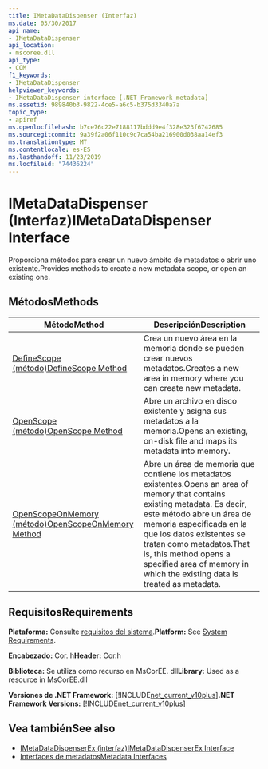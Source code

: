 ```yaml
---
title: IMetaDataDispenser (Interfaz)
ms.date: 03/30/2017
api_name:
- IMetaDataDispenser
api_location:
- mscoree.dll
api_type:
- COM
f1_keywords:
- IMetaDataDispenser
helpviewer_keywords:
- IMetaDataDispenser interface [.NET Framework metadata]
ms.assetid: 989840b3-9822-4ce5-a6c5-b375d3340a7a
topic_type:
- apiref
ms.openlocfilehash: b7ce76c22e7188117bddd9e4f328e323f6742685
ms.sourcegitcommit: 9a39f2a06f110c9c7ca54ba216900d038aa14ef3
ms.translationtype: MT
ms.contentlocale: es-ES
ms.lasthandoff: 11/23/2019
ms.locfileid: "74436224"
---
```

# <a name="imetadatadispenser-interface"></a><span data-ttu-id="b29df-102">IMetaDataDispenser (Interfaz)</span><span class="sxs-lookup"><span data-stu-id="b29df-102">IMetaDataDispenser Interface</span></span>
<span data-ttu-id="b29df-103">Proporciona métodos para crear un nuevo ámbito de metadatos o abrir uno existente.</span><span class="sxs-lookup"><span data-stu-id="b29df-103">Provides methods to create a new metadata scope, or open an existing one.</span></span>  
  
## <a name="methods"></a><span data-ttu-id="b29df-104">Métodos</span><span class="sxs-lookup"><span data-stu-id="b29df-104">Methods</span></span>  
  
|<span data-ttu-id="b29df-105">Método</span><span class="sxs-lookup"><span data-stu-id="b29df-105">Method</span></span>|<span data-ttu-id="b29df-106">Descripción</span><span class="sxs-lookup"><span data-stu-id="b29df-106">Description</span></span>|  
|------------|-----------------|  
|[<span data-ttu-id="b29df-107">DefineScope (método)</span><span class="sxs-lookup"><span data-stu-id="b29df-107">DefineScope Method</span></span>](../../../../docs/framework/unmanaged-api/metadata/imetadatadispenser-definescope-method.md)|<span data-ttu-id="b29df-108">Crea un nuevo área en la memoria donde se pueden crear nuevos metadatos.</span><span class="sxs-lookup"><span data-stu-id="b29df-108">Creates a new area in memory where you can create new metadata.</span></span>|  
|[<span data-ttu-id="b29df-109">OpenScope (método)</span><span class="sxs-lookup"><span data-stu-id="b29df-109">OpenScope Method</span></span>](../../../../docs/framework/unmanaged-api/metadata/imetadatadispenser-openscope-method.md)|<span data-ttu-id="b29df-110">Abre un archivo en disco existente y asigna sus metadatos a la memoria.</span><span class="sxs-lookup"><span data-stu-id="b29df-110">Opens an existing, on-disk file and maps its metadata into memory.</span></span>|  
|[<span data-ttu-id="b29df-111">OpenScopeOnMemory (método)</span><span class="sxs-lookup"><span data-stu-id="b29df-111">OpenScopeOnMemory Method</span></span>](../../../../docs/framework/unmanaged-api/metadata/imetadatadispenser-openscopeonmemory-method.md)|<span data-ttu-id="b29df-112">Abre un área de memoria que contiene los metadatos existentes.</span><span class="sxs-lookup"><span data-stu-id="b29df-112">Opens an area of memory that contains existing metadata.</span></span> <span data-ttu-id="b29df-113">Es decir, este método abre un área de memoria especificada en la que los datos existentes se tratan como metadatos.</span><span class="sxs-lookup"><span data-stu-id="b29df-113">That is, this method opens a specified area of memory in which the existing data is treated as metadata.</span></span>|  
  
## <a name="requirements"></a><span data-ttu-id="b29df-114">Requisitos</span><span class="sxs-lookup"><span data-stu-id="b29df-114">Requirements</span></span>  
 <span data-ttu-id="b29df-115">**Plataforma:** Consulte [requisitos del sistema](../../../../docs/framework/get-started/system-requirements.md).</span><span class="sxs-lookup"><span data-stu-id="b29df-115">**Platform:** See [System Requirements](../../../../docs/framework/get-started/system-requirements.md).</span></span>  
  
 <span data-ttu-id="b29df-116">**Encabezado:** Cor. h</span><span class="sxs-lookup"><span data-stu-id="b29df-116">**Header:** Cor.h</span></span>  
  
 <span data-ttu-id="b29df-117">**Biblioteca:** Se utiliza como recurso en MsCorEE. dll</span><span class="sxs-lookup"><span data-stu-id="b29df-117">**Library:** Used as a resource in MsCorEE.dll</span></span>  
  
 <span data-ttu-id="b29df-118">**Versiones de .NET Framework:** [!INCLUDE[net_current_v10plus](../../../../includes/net-current-v10plus-md.md)]</span><span class="sxs-lookup"><span data-stu-id="b29df-118">**.NET Framework Versions:** [!INCLUDE[net_current_v10plus](../../../../includes/net-current-v10plus-md.md)]</span></span>  
  
## <a name="see-also"></a><span data-ttu-id="b29df-119">Vea también</span><span class="sxs-lookup"><span data-stu-id="b29df-119">See also</span></span>

- [<span data-ttu-id="b29df-120">IMetaDataDispenserEx (interfaz)</span><span class="sxs-lookup"><span data-stu-id="b29df-120">IMetaDataDispenserEx Interface</span></span>](../../../../docs/framework/unmanaged-api/metadata/imetadatadispenserex-interface.md)
- [<span data-ttu-id="b29df-121">Interfaces de metadatos</span><span class="sxs-lookup"><span data-stu-id="b29df-121">Metadata Interfaces</span></span>](../../../../docs/framework/unmanaged-api/metadata/metadata-interfaces.md)
